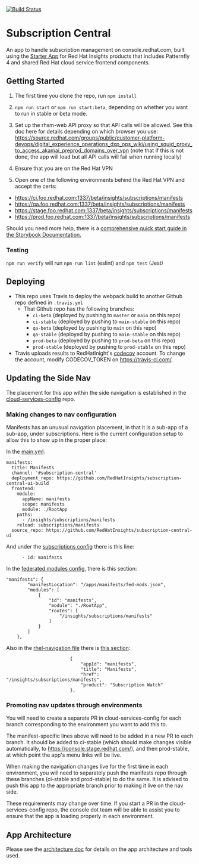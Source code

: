 [![Build Status](https://travis-ci.org/RedHatInsights/frontend-starter-app.svg?branch=master)](https://travis-ci.org/RedHatInsights/frontend-starter-app)

# Subscription Central

An app to handle subscription management on console.redhat.com, built using the [Starter App](https://github.com/RedHatInsights/frontend-starter-app) for Red Hat Insights products that includes Patternfly 4 and shared Red Hat cloud service frontend components.

## Getting Started

1. The first time you clone the repo, run `npm install`

2. `npm run start` or `npm run start:beta`, depending on whether you want to run in stable or beta mode.

3. Set up the rhsm-web API proxy so that API calls will be allowed. See this doc here for details depending on which browser you use: https://source.redhat.com/groups/public/customer-platform-devops/digital_experience_operations_dxp_ops_wiki/using_squid_proxy_to_access_akamai_preprod_domains_over_vpn (note that if this is not done, the app will load but all API calls will fail when running locally)

4. Ensure that you are on the Red Hat VPN

5. Open one of the following environments behind the Red Hat VPN and accept the certs:

- https://ci.foo.redhat.com:1337/beta/insights/subscriptions/manifests
- https://qa.foo.redhat.com:1337/beta/insights/subscriptions/manifests
- https://stage.foo.redhat.com:1337/beta/insights/subscriptions/manifests
- https://prod.foo.redhat.com:1337/beta/insights/subscriptions/manifests

Should you need more help, there is a [comprehensive quick start guide in the Storybook Documentation.](https://github.com/RedHatInsights/insights-frontend-storybook/blob/master/src/docs/welcome/quickStart/DOC.md)

### Testing

`npm run verify` will run `npm run lint` (eslint) and `npm test` (Jest)

## Deploying

- This repo uses Travis to deploy the webpack build to another Github repo defined in `.travis.yml`
  - That Github repo has the following branches:
    - `ci-beta` (deployed by pushing to `master` or `main` on this repo)
    - `ci-stable` (deployed by pushing to `main-stable` on this repo)
    - `qa-beta` (deployed by pushing to `main` on this repo)
    - `qa-stable` (deployed by pushing to `main-stable` on this repo)
    - `prod-beta` (deployed by pushing to `prod-beta` on this repo)
    - `prod-stable` (deployed by pushing to `prod-stable` on this repo)
- Travis uploads results to RedHatInight's [codecov](https://codecov.io) account. To change the account, modify CODECOV_TOKEN on https://travis-ci.com/.

## Updating the Side Nav

The placement for this app within the side navigation is established in the [cloud-services-config](https://github.com/redhatinsights/cloud-services-config) repo.

### Making changes to nav configuration

Manifests has an unusual navigation placement, in that it is a sub-app of a sub-app, under subscriptions. Here is the current configuration setup to allow this to show up in the proper place:

In the [main.yml](https://github.com/RedHatInsights/cloud-services-config/blob/ci-beta/main.yml):

```
manifests:
  title: Manifests
  channel: '#subscription-central'
  deployment_repo: https://github.com/RedHatInsights/subscription-central-ui-build
  frontend:
    module:
      appName: manifests
      scope: manifests
      module: ./RootApp
    paths:
      - /insights/subscriptions/manifests
    reload: subscriptions/manifests
  source_repo: https://github.com/RedHatInsights/subscription-central-ui
```

And under the [subscriptions config](https://github.com/RedHatInsights/cloud-services-config/blob/7b9b55b264521b35f96113812fc98455e56b12a4/main.yml#L1030) there is this line:

```
      - id: manifests
```

In the [federated modules config](https://github.com/RedHatInsights/cloud-services-config/blob/ci-beta/chrome/fed-modules.json), there is this section:

```
"manifests": {
        "manifestLocation": "/apps/manifests/fed-mods.json",
        "modules": [
            {
                "id": "manifests",
                "module": "./RootApp",
                "routes": [
                    "/insights/subscriptions/manifests"
                ]
            }
        ]
    },
```

Also in the [rhel-navigation file](https://github.com/RedHatInsights/cloud-services-config/blob/ci-beta/chrome/rhel-navigation.json) there is [this section](https://github.com/RedHatInsights/cloud-services-config/blob/7b9b55b264521b35f96113812fc98455e56b12a4/chrome/rhel-navigation.json#L215):

```
                        {
                            "appId": "manifests",
                            "title": "Manifests",
                            "href": "/insights/subscriptions/manifests",
                            "product": "Subscription Watch"
                        },

```

### Promoting nav updates through environments

You will need to create a separate PR in cloud-services-config for each branch corresponding to the environment you want to add this to.

The manifest-specific lines above will need to be added in a new PR to each branch. It should be added to ci-stable (which should make changes visible automatically, to https://console.stage.redhat.com/), and then prod-stable, at which point the app's menu links will be live.

When making the navigation changes live for the first time in each environment, you will need to separately push the manifests repo through these branches (ci-stable and prod-stable) to do the same. It is advised to push this app to the appropriate branch prior to making it live on the nav side.

These requirements may change over time. If you start a PR in the cloud-services-config repo, the console dot team will be able to assist you to ensure that the app is loading properly in each environment.

## App Architecture

Please see the [architecture doc](./ARCHITECTURE.md) for details on the app architecture and tools used.

